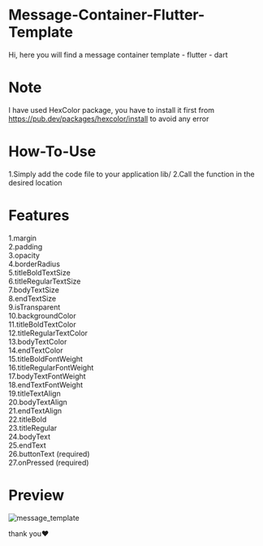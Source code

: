 # Message-Container-Flutter-Template
Hi, here you will find a message container template - flutter - dart

# Note
I have used HexColor package, you have to install it first from https://pub.dev/packages/hexcolor/install to avoid any error

# How-To-Use
  1.Simply add the code file to your application lib/
  2.Call the function in the desired location
  
# Features
  1.margin  
  2.padding  
  3.opacity  
  4.borderRadius  
  5.titleBoldTextSize  
  6.titleRegularTextSize  
  7.bodyTextSize  
  8.endTextSize  
  9.isTransparent  
  10.backgroundColor  
  11.titleBoldTextColor  
  12.titleRegularTextColor  
  13.bodyTextColor  
  14.endTextColor  
  15.titleBoldFontWeight  
  16.titleRegularFontWeight  
  17.bodyTextFontWeight  
  18.endTextFontWeight  
  19.titleTextAlign  
  20.bodyTextAlign  
  21.endTextAlign  
  22.titleBold  
  23.titleRegular  
  24.bodyText  
  25.endText  
  26.buttonText  (required)  
  27.onPressed   (required)  
  
# Preview
![message_template](https://user-images.githubusercontent.com/125300187/219960395-6e70f46a-12da-4e8e-8403-c6a47b5dcc02.png)

thank you♥
